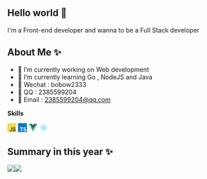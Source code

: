 <!-- <img align='right' src="https://github-readme-stats.vercel.app/api?username=BOBOlife&show_icons=true&theme=vue"> -->

## Hello world 👋

I'm a Front-end developer 
and wanna to be a Full Stack developer
    
## About Me ✨
- 🔭 I’m currently working on Web development
- 🌱 I’m currently learning Go , NodeJS and Java
- 💬 Wechat : bobow2333
- 🐧 QQ : 2385599204
- 📧 Email : 2385599204@qq.com


<!-- ![](https://visitor-badge.glitch.me/badge?page_id=bobolife.bobolife) -->

<!--
**sudongyuer/sudongyuer** is a ✨ _special_ ✨ repository because its `README.md` (this file) appears on your GitHub profile.

Here are some ideas to get you started:

- 🔭 I’m currently working on ...
- 🌱 I’m currently learning ...
- 👯 I’m looking to collaborate on ...
- 🤔 I’m looking for help with ...
- 💬 Ask me about ...
- 📫 How to reach me: ...
- 😄 Pronouns: ...
- ⚡ Fun fact: ...
-->

**Skills**  

<code><img height="20" src="https://raw.githubusercontent.com/github/explore/80688e429a7d4ef2fca1e82350fe8e3517d3494d/topics/javascript/javascript.png"></code>
<code><img height="20" src="https://raw.githubusercontent.com/github/explore/80688e429a7d4ef2fca1e82350fe8e3517d3494d/topics/typescript/typescript.png"></code>
<code><img height="20" src="https://raw.githubusercontent.com/github/explore/80688e429a7d4ef2fca1e82350fe8e3517d3494d/topics/vue/vue.png"></code>
<code><img height="20" src="https://raw.githubusercontent.com/github/explore/80688e429a7d4ef2fca1e82350fe8e3517d3494d/topics/react/react.png"></code>
<!-- <code><img height="20" src="https://raw.githubusercontent.com/github/explore/80688e429a7d4ef2fca1e82350fe8e3517d3494d/topics/nodejs/nodejs.png"></code> -->




## Summary in this year ✨

<img align="" height="137px" src="https://github-readme-stats.vercel.app/api?username=BOBOlife&hide_title=true&hide_border=true&show_icons=true&include_all_commits=true&line_height=21&bg_color=0,EC6C6C,FFD479,FFFC79,73FA79&theme=graywhite&locale=cn" /><img align="" height="137px" src="https://github-readme-stats.vercel.app/api/top-langs/?username=BOBOlife&hide_title=true&hide_border=true&layout=compact&bg_color=0,73FA79,73FDFF,D783FF&theme=graywhite&locale=cn" />
